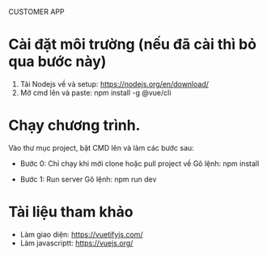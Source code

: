 CUSTOMER APP

 # Cài đặt môi trường (nếu đã cài thì bỏ qua bước này)
1. Tải Nodejs về và setup: https://nodejs.org/en/download/
2. Mở cmd lên và paste: npm install -g @vue/cli



# Chạy chương trình.
Vào thư mục project, bật CMD lên và làm các bước sau:

- Bước 0: Chỉ chạy khi mới clone hoặc pull project về
Gõ lệnh: npm install

- Bước 1: Run server
Gõ lệnh: npm run dev

# Tài liệu tham khảo
- Làm giao diện: https://vuetifyjs.com/
- Làm javascriptt: https://vuejs.org/
